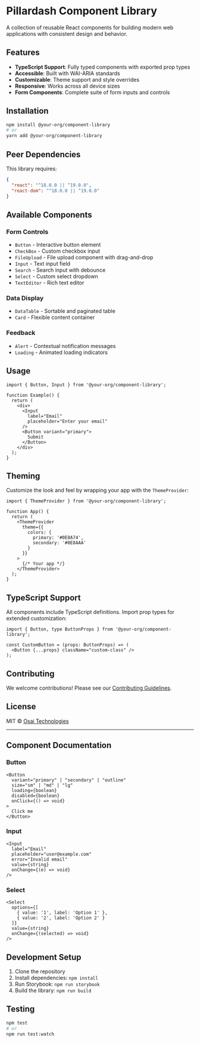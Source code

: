 # Pillardash Component Library

A collection of reusable React components for building modern web applications with consistent design and behavior.

## Features

- **TypeScript Support**: Fully typed components with exported prop types
- **Accessible**: Built with WAI-ARIA standards
- **Customizable**: Theme support and style overrides
- **Responsive**: Works across all device sizes
- **Form Components**: Complete suite of form inputs and controls

## Installation

```bash
npm install @your-org/component-library
# or
yarn add @your-org/component-library
```

## Peer Dependencies

This library requires:

```json
{
  "react": "^18.0.0 || ^19.0.0",
  "react-dom": "^18.0.0 || ^19.0.0"
}
```

## Available Components

### Form Controls
- `Button` - Interactive button element
- `CheckBox` - Custom checkbox input
- `FileUpload` - File upload component with drag-and-drop
- `Input` - Text input field
- `Search` - Search input with debounce
- `Select` - Custom select dropdown
- `TextEditor` - Rich text editor

### Data Display
- `DataTable` - Sortable and paginated table
- `Card` - Flexible content container

### Feedback
- `Alert` - Contextual notification messages
- `Loading` - Animated loading indicators

## Usage

```tsx
import { Button, Input } from '@your-org/component-library';

function Example() {
  return (
    <div>
      <Input 
        label="Email" 
        placeholder="Enter your email" 
      />
      <Button variant="primary">
        Submit
      </Button>
    </div>
  );
}
```

## Theming

Customize the look and feel by wrapping your app with the `ThemeProvider`:

```tsx
import { ThemeProvider } from '@your-org/component-library';

function App() {
  return (
    <ThemeProvider
      theme={{
        colors: {
          primary: '#0E8A74',
          secondary: '#0E8AAA'
        }
      }}
    >
      {/* Your app */}
    </ThemeProvider>
  );
}
```

## TypeScript Support

All components include TypeScript definitions. Import prop types for extended customization:

```tsx
import { Button, type ButtonProps } from '@your-org/component-library';

const CustomButton = (props: ButtonProps) => (
  <Button {...props} className="custom-class" />
);
```

## Contributing

We welcome contributions! Please see our [Contributing Guidelines](CONTRIBUTING.md).

## License

MIT © [Osai Technologies](https://osaitech.dev)

---

## Component Documentation

### Button

```tsx
<Button
  variant="primary" | "secondary" | "outline"
  size="sm" | "md" | "lg"
  loading={boolean}
  disabled={boolean}
  onClick={() => void}
>
  Click me
</Button>
```

### Input

```tsx
<Input
  label="Email"
  placeholder="user@example.com"
  error="Invalid email"
  value={string}
  onChange={(e) => void}
/>
```

### Select

```tsx
<Select
  options={[
    { value: '1', label: 'Option 1' },
    { value: '2', label: 'Option 2' }
  ]}
  value={string}
  onChange={(selected) => void}
/>
```

## Development Setup

1. Clone the repository
2. Install dependencies: `npm install`
3. Run Storybook: `npm run storybook`
4. Build the library: `npm run build`

## Testing

```bash
npm test
# or
npm run test:watch
```